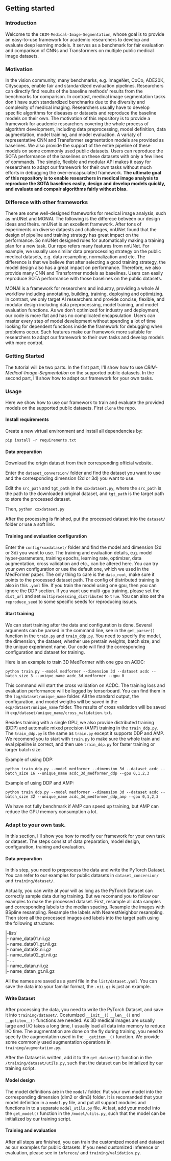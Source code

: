 ## Getting started


### Introduction

Welcome to the `CBIM-Medical-Image-Segmentation`, whose goal is to provide an easy-to-use framework for academic researchers to develop and evaluate deep learning models. It serves as a benchmark for fair evaluation and comparison of CNNs and Transformers on multiple public medical image datasets.


### Motivation

In the vision community, many benchmarks, e.g. ImageNet, CoCo, ADE20K, Cityscapes, enable fair and standardized evaluation pipelines. Researchers can directly find results of the baseline methods' results from the benchmarks for comparison. In contrast, medical image segmentation tasks don't have such standardized benchnarks due to the diversity and complexity of medical imaging. Researchers usually have to develop specific algorithms for diseases or datasets and reproduce the baseline models on their own. The motivation of this repository is to provide a framework for academic researchers covering the whole process of algorithm development, including data preprocessing, model definition, data augmentation, model training, and model evaluation. A variaty of representative CNN and Transformer segmentation models are provided as baselines. We also provide the support of the entire pipeline of these models on some commonly used public datasets. Users can reproduce the SOTA performance of the baselines on these datasets with only a few lines of commands. The simple, flexible and modular API makes it easy for researchers to adapt our framework for their own tasks without much efforts in debugging the over-encapsulated framework. **The ultimate goal of this repository is to enable researchers in medical image analysis to reproduce the SOTA baselines easily, design and develop models quickly, and evaluate and compair algorithms fairly without bias.**

### Differece with other frameworks

There are some well-designed frameworks for medical image analysis, such as nnUNet and MONAI. The following is the differece between our design ideas and theirs. nnUNet is an excellent framework. After tons of experiments on diverse dataests and challenges, nnUNet found that the design of pipeline and training strategy has great impact on the performance. So nnUNet designed rules for automatically making a training plan for a new task. Our repo refers many features from nnUNet. For example, we usually use similar data preprocessing strategy on the public medical datasets, e.g. data resampling, normalization and etc. The difference is that we believe that after selecting a good training strategy, the model design also has a great impact on performance. Therefore, we also provide many CNN and Transformer models as baselines. Users can easily reproduce SOTA performance with those baselines on the public datasets. 

MONAI is a framework for researchers and industry, providing a whole AI workflow including annotating, building, training, deploying and optimizing. In contrast, we only target AI researchers and provide concise, flexible, and modular design including data preprocessing, model training, and model evaluation functions. As we don't optimized for industry and deployment, our code is more flat and has no complicated encapsulation. Users can master every step of model development without spending a lot of time looking for dependent functions inside the framework for debugging when problems occur.
Such features make our framework more suitable for researchers to adapt our framework to their own tasks and develop models with more control.


### Getting Started

The tutorial will be two parts. In the first part, I'll show how to use *CBIM-Medical-Image-Segmentation* on the supported public datasets. In the second part, I'll show how to adapt our framework for your own tasks.


### Usage

Here we show how to use our framework to train and evaluate the provided models on the supported public datasets. First `clone` the repo.

#### Install requirements

Create a new virtual environment and install all dependencies by:

`pip install -r requirements.txt`

#### Data preparation

Download the origin dataset from their corresponding official website.

Enter the `dataset_conversion/` folder and find the dataset you want to use and the corresponding dimension (2d or 3d) you want to use.

Edit the `src_path` and `tgt_path` in the `xxxdataset.py`, where the `src_path` is the path to the downloaded original dataset, and `tgt_path` is the target path to store the processed dataset.

Then, `python xxxdataset.py`

After the processing is finished, put the processed dataset into the `dataset/` folder or use a soft link.

#### Training and evaluation configuration

Enter the `config/xxxdataset/` folder and find the model and dimension (2d or 3d) you want to use. The training and evaluation details, e.g. model hyper-parameters, training epochs, learning rate, optimizer, data augmentation, cross validation and etc., can be altered here. You can try your own configuration or use the default one, which we used in the MedFormer paper. The only thing to care is the `data_root`, make sure it points to the processed dataset path. The config of distributed training is also in this `.yaml` file. If you train the model using one gpu, then you can ignore the DDP section. If you want use multi-gpu training, please set the `dist_url` and set `multiprocessing_distributed` to `true`. You can also set the `reproduce_seed` to some specific seeds for reproducing issues.

#### Start training

We can start training after the data and configuration is done. Several arguments can be parsed in the command line, see in the `get_parser()` function in the `train.py` and `train_ddp.py`. You need to specify the model, the dimension, the dataset, whether use pretrain weights, batch size, and the unique experiment name. Our code will find the corresponding configuration and dataset for training.

Here is an example to train 3D MedFormer with one gpu on ACDC:

`python train.py --model medformer --dimension 3d --dataset acdc --batch_size 3 --unique_name acdc_3d_medformer --gpu 0`

This command will start the cross validation on ACDC. The training loss and evaluation performance will be logged by tensorboard. You can find them in the `log/dataset/unique_name` folder. All the standard output, the configuration, and model weigths will be saved in the `exp/dataset/unique_name` folder. The results of cross validation will be saved in `exp/dataset/unique_name/cross_validation.txt`.

Besides training with a single GPU, we also provide distributed training (DDP) and automatic mixed precision (AMP) training in the `train_ddp.py`. The `train_ddp.py` is the same as `train.py` except it supports DDP and AMP. We recomend you to start with `train.py` to make sure the whole train and eval pipeline is correct, and then use `train_ddp.py` for faster training or larger batch size.

Example of using DDP:

`python train_ddp.py --model medformer --dimension 3d --dataset acdc --batch_size 16 --unique_name acdc_3d_medformer_ddp --gpu 0,1,2,3`

Example of using DDP and AMP:

`python train_ddp.py --model medformer --dimension 3d --dataset acdc --batch_size 32 --unique_name acdc_3d_medformer_ddp_amp --gpu 0,1,2,3`

We have not fully benchmark if AMP can speed up training, but AMP can reduce the GPU memory consumption a lot.


### Adapt to your own task.

In this section, I'll show you how to modify our framework for your own task or dataset. The steps consist of data preparation, model design, configuration, training and evaluation.

#### Data preparation

In this step, you need to preprocess the data and write the PyTorch Dataset. You can refer to our examples for public datasets in `dataset_concersion/` and `training/dataset/`.

Actually, you can write at your will as long as the PyTorch Dataset can correctly sample data during training. But we recomand you to follow our examples to make the processed dataset. First, resample all data samples and corresponding labels to the median spacing. Resample the images with BSpline resampling. Resample the labels with NearestNeighbor resampling. Then store all the processed images and labels into the target path using the following structure:

|-list/  
|- name_data01.nii.gz  
|- name_data01_gt.nii.gz  
|- name_data02.nii.gz  
|- name_data02_gt.nii.gz  
|- ...  
|- name_datan.nii.gz  
|- name_datan_gt.nii.gz

All the names are saved as a yaml file in the `list/dataset.yaml`. You can save the data into your familar format, the `.nii.gz` is just an example. 

#### Write Dataset

After processing the data, you need to write the PyTorch Dataset, and save it into `training/dataset/`. Costumized `__init__()` `__len__()` and `__getitem__()` functions are needed. As 3D medical images are usually large and I/O takes a long time, I usually load all data into memory to reduce I/O time. The augmentation are done on the fly during training, you need to specify the augmentation used in the `__getitem__()` function. We provide some commonly used augmentation operations in `training/augmentation.py`.

After the Dataset is written, add it to the `get_dataset()` function in the `/training/dataset/utils.py`, such that the dataset can be initialized by our training script.


#### Model design

The model definitions are in the `model/` folder. Put your own model into the corresponding dimension (dim2 or dim3) folder. It is recomanded that your model definition in a `model.py` file, and put all support modules and functions in to a separate `model_utils.py` file. At last, add your model into the `get_model()` function in the `/model/utils.py`, such that the model can be initialized by our training script.

#### Training and evaluation

After all steps are finished, you can train the customized model and dataset as our examples for public datasets. If you need customized inference or evaluation, please see in `inferece/` and `training/validation.py`.






